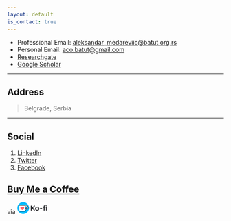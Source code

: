 ```yaml
---
layout: default
is_contact: true
---
```

<style>
 img{
    width: 70px;
    height: auto:
 }
</style>




- Professional Email: [aleksandar_medareviic@batut.org.rs](mailto:aleksandar_medareviic@batut.org.rs)
- Personal Email: [aco.batut@gmail.com](mailto:aco.batut@gmail.com)
- [Researchgate](https://www.researchgate.net/profile/Aleksandar-Medarevic)
- [Google Scholar](https://scholar.google.com/citations?user=hXYqPB4AAAAJ&hl=en)

---

## Address

> Belgrade, Serbia

---

## Social

1. [LinkedIn](https://www.linkedin.com/in/aleksandar-medarevic-6a6150243)
2. [Twitter](https://twitter.com/amedarevic)
3. [Facebook](https://www.facebook.com/acomfacetwitgoogleplus)


## [Buy Me a Coffee](https://ko-fi.com/aleksandar8232) 

via [![](Kofi-logo.png)](ko-fi.com)


